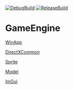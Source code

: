 [![DebugBuild](https://github.com/MaekawaTomonori/Engine/actions/workflows/DebugBuild.yml/badge.svg?branch=dev)](https://github.com/MaekawaTomonori/Engine/actions/workflows/DebugBuild.yml)
[![ReleaseBuild](https://github.com/MaekawaTomonori/Engine/actions/workflows/ReleaseBuild.yml/badge.svg?branch=dev)](https://github.com/MaekawaTomonori/Engine/actions/workflows/ReleaseBuild.yml)
# GameEngine

[WinApp](https://github.com/MaekawaTomonori/Engine/blob/dev/Project/src/sysFrame/WindowsApplication/WinApp.h)

[DirectXCommon](https://github.com/MaekawaTomonori/Engine/blob/dev/Project/src/sysFrame/DirectX/DirectXCommon.h)

[Sprite](https://github.com/MaekawaTomonori/Engine/blob/dev/Project/src/sysFrame/Object/Sprite/Sprite.h)

[Model](https://github.com/MaekawaTomonori/Engine/blob/dev/Project/src/sysFrame/Object/Model/Model.h)

[ImGui](https://github.com/MaekawaTomonori/Engine/blob/dev/Project/src/sysFrame/System/ImGui/ImGuiManager.h)
